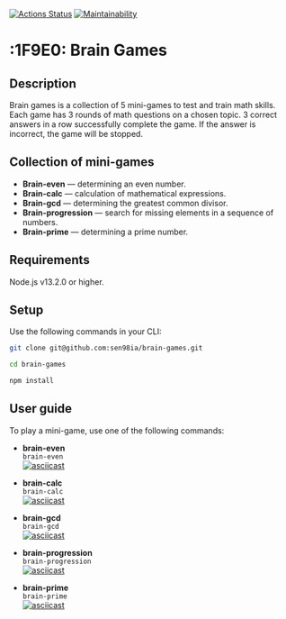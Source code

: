 [![Actions Status](https://github.com/sen98ia/frontend-project-44/actions/workflows/hexlet-check.yml/badge.svg)](https://github.com/sen98ia/frontend-project-44/actions)
[![Maintainability](https://api.codeclimate.com/v1/badges/9f6bf81ed8294e19ccf6/maintainability)](https://codeclimate.com/github/sen98ia/frontend-project-44/maintainability)

# :1F9E0: Brain Games

## Description
Brain games is a collection of 5 mini-games to test and train math skills. Each game has 3 rounds of math questions on a chosen topic. 3 correct answers in a row successfully complete the game. If the answer is incorrect, the game will be stopped.

## Collection of mini-games
- **Brain-even** — determining an even number.
- **Brain-calc** — calculation of mathematical expressions.
- **Brain-gcd** — determining the greatest common divisor.
- **Brain-progression** — search for missing elements in a sequence of numbers.
- **Brain-prime** — determining a prime number.

## Requirements
Node.js v13.2.0 or higher.

## Setup
Use the following commands in your CLI:

```bash
git clone git@github.com:sen98ia/brain-games.git
```
```bash
cd brain-games
```
```bash
npm install
```

## User guide

To play a mini-game, use one of the following commands:

- **brain-even**  
  `brain-even`  
  [![asciicast](https://asciinema.org/a/KEMSwxZtixsEiFBJg5w730f0F.svg)](https://asciinema.org/a/KEMSwxZtixsEiFBJg5w730f0F)

- **brain-calc**  
  `brain-calc`  
  [![asciicast](https://asciinema.org/a/uSGeQaXu5WnAaESxWmLV28nlW.svg)](https://asciinema.org/a/uSGeQaXu5WnAaESxWmLV28nlW)

- **brain-gcd**  
  `brain-gcd`  
  [![asciicast](https://asciinema.org/a/TLsoezKKE912k5VCup149atUa.svg)](https://asciinema.org/a/TLsoezKKE912k5VCup149atUa)

- **brain-progression**  
  `brain-progression`  
  [![asciicast](https://asciinema.org/a/w4JkV9QQcfexyccXVxPKK2zom.svg)](https://asciinema.org/a/w4JkV9QQcfexyccXVxPKK2zom)

- **brain-prime**  
  `brain-prime`  
  [![asciicast](https://asciinema.org/a/OSxJUjJLjntnejLOcAwlWCU5E.svg)](https://asciinema.org/a/OSxJUjJLjntnejLOcAwlWCU5E)
